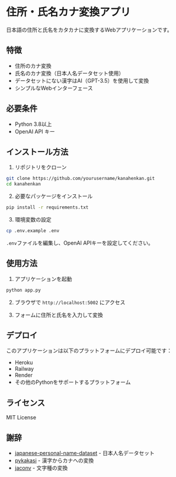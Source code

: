 # 住所・氏名カナ変換アプリ

日本語の住所と氏名をカタカナに変換するWebアプリケーションです。

## 特徴

- 住所のカナ変換
- 氏名のカナ変換（日本人名データセット使用）
- データセットにない漢字はAI（GPT-3.5）を使用して変換
- シンプルなWebインターフェース

## 必要条件

- Python 3.8以上
- OpenAI API キー

## インストール方法

1. リポジトリをクローン
```bash
git clone https://github.com/yourusername/kanahenkan.git
cd kanahenkan
```

2. 必要なパッケージをインストール
```bash
pip install -r requirements.txt
```

3. 環境変数の設定
```bash
cp .env.example .env
```
`.env`ファイルを編集し、OpenAI APIキーを設定してください。

## 使用方法

1. アプリケーションを起動
```bash
python app.py
```

2. ブラウザで `http://localhost:5002` にアクセス

3. フォームに住所と氏名を入力して変換

## デプロイ

このアプリケーションは以下のプラットフォームにデプロイ可能です：

- Heroku
- Railway
- Render
- その他のPythonをサポートするプラットフォーム

## ライセンス

MIT License

## 謝辞

- [japanese-personal-name-dataset](https://github.com/shuheilocale/japanese-personal-name-dataset) - 日本人名データセット
- [pykakasi](https://github.com/miurahr/pykakasi) - 漢字からカナへの変換
- [jaconv](https://github.com/ikegami-yukino/jaconv) - 文字種の変換